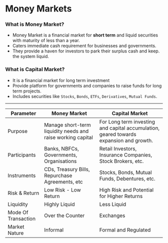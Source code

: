 # Money Markets

### What is Money Market?
- Money Market is a financial market for **short term** and liquid securities with maturity of less than a year.
- Caters immediate cash requirement for businesses and governments.
- They provide a haven for investors to park their surplus cash and keep. the system liquid.

### What is Capital Market?
- It is a financial market for long term investment
- Provide platform for governments and companies to raise funds for long term projects.
- Includes securities like `Stocks`, `Bonds`, `ETFs`, `Derivatives`, `Mutual Funds`.
---

| Parameter           | Money Market                                                | Capital Market                                                                         |
| ------------------- | ----------------------------------------------------------- | -------------------------------------------------------------------------------------- |
| Purpose             | Manage short-term liquidity needs and raise working capital | For Long term investing and capital accumulation, geared towards expansion and growth. |
| Participants        | Banks, NBFCs, Governments, Organisations                    | Retail Investors, Insurance Companies, Stock Brokers, etc.                             |
| Instruments         | CDs, Treasury Bills, Repurchase Agreements, etc             | Stocks, Bonds, Mutual Funds, Debentures, etc.                                          |
| Risk & Return       | Low Risk - Low Return                                       | High Risk and Potential for Higher Returns                                             |
| Liquidity           | Highly Liquid                                               | Less Liquid                                                                            |
| Mode Of Transaction | Over the Counter                                            | Exchanges                                                                              |
| Market Nature       | Informal                                                    | Formal and Regulated |

